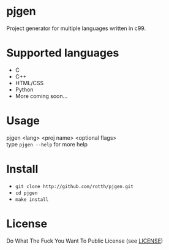 # pjgen
Project generator for multiple languages written in c99.

# Supported languages
* C  
* C++  
* HTML/CSS  
* Python
* More coming soon...  

# Usage
pjgen \<lang\> \<proj name\> \<optional flags\>  
type ```pjgen --help``` for more help

# Install
* ```git clone http://github.com/rotth/pjgen.git```  
* ```cd pjgen```  
* ```make install```

# License
Do What The Fuck You Want To Public License (see [LICENSE](./LICENSE))

